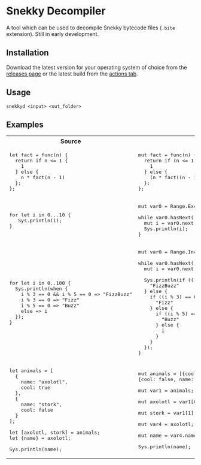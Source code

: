 # Snekky Decompiler

A tool which can be used to decompile Snekky bytecode files (`.bite` extension). Still in early development.

## Installation
Download the latest version for your operating system of choice from the [releases page](https://github.com/snekkylang/decompiler/releases) or the latest build from the [actions tab](https://github.com/snekkylang/decompiler/actions).

## Usage
```
snekkyd <input> <out_folder>
```

## Examples
<table>
<tr>
<th>
Source
</th>
<th>
Decompiled
</th>
</tr>

<tr>
<td>
<pre>
let fact = func(n) {
&nbsp;&nbsp;return if n <= 1 {
&nbsp;&nbsp;&nbsp;&nbsp;1
&nbsp;&nbsp;} else {
&nbsp;&nbsp;&nbsp;&nbsp;n * fact(n - 1)
&nbsp;&nbsp;};
};
</pre>
</td>

<td>
<pre>
mut fact = func(n) {
&nbsp;&nbsp;return if (n <= 1) {
&nbsp;&nbsp;&nbsp;&nbsp;1
&nbsp;&nbsp;} else {
&nbsp;&nbsp;&nbsp;&nbsp;(n * fact((n - 1)))
&nbsp;&nbsp;};
};
</pre>
</td>

<td>
</tr>

<tr>
<td>
<pre>
for let i in 0...10 {
&nbsp;&nbsp;&nbsp;Sys.println(i);
}
</pre>
</td>

<td>
<pre>
mut var0 = Range.Exclusive(0, 10).Iterator();
&nbsp;
while var0.hasNext() {
&nbsp;&nbsp;mut i = var0.next();
&nbsp;&nbsp;Sys.println(i);
}
</pre>
</td>
</tr>

<tr>
<td>
<pre>
for let i in 0..100 {
&nbsp;&nbsp;Sys.println(when {
&nbsp;&nbsp;&nbsp;&nbsp;i % 3 == 0 && i % 5 == 0 => "FizzBuzz"
&nbsp;&nbsp;&nbsp;&nbsp;i % 3 == 0 => "Fizz"
&nbsp;&nbsp;&nbsp;&nbsp;i % 5 == 0 => "Buzz"
&nbsp;&nbsp;&nbsp;&nbsp;else => i
&nbsp;&nbsp;});
}
</pre>
</td>

<td>
<pre>
mut var0 = Range.Inclusive(0, 100).Iterator();
&nbsp;
while var0.hasNext() {
&nbsp;&nbsp;mut i = var0.next();
&nbsp;
&nbsp;&nbsp;Sys.println(if (((i % 3) == 0) && ((i % 5) == 0)) {
&nbsp;&nbsp;&nbsp;&nbsp;"FizzBuzz"
&nbsp;&nbsp;} else {
&nbsp;&nbsp;&nbsp;&nbsp;if ((i % 3) == 0) {
&nbsp;&nbsp;&nbsp;&nbsp;&nbsp;&nbsp;"Fizz"
&nbsp;&nbsp;&nbsp;&nbsp;} else {
&nbsp;&nbsp;&nbsp;&nbsp;&nbsp;&nbsp;if ((i % 5) == 0) {
&nbsp;&nbsp;&nbsp;&nbsp;&nbsp;&nbsp;&nbsp;&nbsp;"Buzz"
&nbsp;&nbsp;&nbsp;&nbsp;&nbsp;&nbsp;} else {
&nbsp;&nbsp;&nbsp;&nbsp;&nbsp;&nbsp;&nbsp;&nbsp;i
&nbsp;&nbsp;&nbsp;&nbsp;&nbsp;&nbsp;}
&nbsp;&nbsp;&nbsp;&nbsp;}
&nbsp;&nbsp;});
}
</pre>
</td>
</tr>

<tr>
<td>
<pre>
let animals = [
&nbsp;&nbsp;{
&nbsp;&nbsp;&nbsp;&nbsp;name: "axolotl",
&nbsp;&nbsp;&nbsp;&nbsp;cool: true
&nbsp;&nbsp;},
&nbsp;&nbsp;{
&nbsp;&nbsp;&nbsp;&nbsp;name: "stork",
&nbsp;&nbsp;&nbsp;&nbsp;cool: false
&nbsp;&nbsp;}
];
&nbsp;
let [axolotl, stork] = animals;
let {name} = axolotl;
&nbsp;&nbsp;&nbsp;
Sys.println(name);
</pre>
</td>

<td>
<pre>
mut animals = [{cool: true, name: "axolotl"}, 
{cool: false, name: "stork"}];
&nbsp;
mut var1 = animals;
&nbsp;
mut axolotl = var1[0];
&nbsp;
mut stork = var1[1];
&nbsp;
mut var4 = axolotl;
&nbsp;
mut name = var4.name;
&nbsp;
Sys.println(name);
</pre>
</td>
</tr>
</table>

